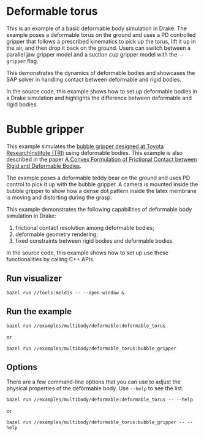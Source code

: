 # Deformable torus

This is an example of a basic deformable body simulation in Drake.
The example poses a deformable torus on the ground and uses a PD controlled
gripper that follows a prescribed kinematics to pick up the torus, lift it up
in the air, and then drop it back on the ground. Users can switch between a
parallel jaw gripper model and a suction cup gripper model with the `--gripper`
flag.

This demonstrates the dynamics of deformable bodies and showcases the SAP solver
in handling contact between deformable and rigid bodies.

In the source code, this example shows how to set up deformable bodies in a 
Drake simulation and highlights the difference between deformable and rigid
bodies.

# Bubble gripper

This example simulates the [bubble gripper designed at Toyota ResearchInstitute (TRI)](https://www.tri.global/news/sensing-believing-more-capable-robot-hands-soft-bubble-gripper) 
using deformable bodies. This example is also described in the paper
[A Convex Formulation of Frictional Contact between Rigid and Deformable Bodies](https://arxiv.org/abs/2303.08912).

The example poses a deformable teddy bear on the ground and uses PD control to
pick it up with the bubble gripper. A camera is mounted inside the bubble
gripper to show how a dense dot pattern inside the latex membrane is moving and
distorting during the grasp.

This example demonstrates the following capabilities of deformable body
simulation in Drake:
  1. frictional contact resolution among deformable bodies;
  2. deformable geometry rendering;
  3. fixed constraints between rigid bodies and deformable bodies.

In the source code, this example shows how to set up use these functionalities
by calling C++ APIs.


## Run visualizer

```
bazel run //tools:meldis -- --open-window &
```

## Run the example

```
bazel run //examples/multibody/deformable:deformable_torus
```

or

```
bazel run //examples/multibody/deformable_torus:bubble_gripper
```

## Options

There are a few command-line options that you can use to adjust the physical
properties of the deformable body. Use `--help` to see the list.

```
bazel run //examples/multibody/deformable:deformable_torus -- --help
```

or

```
bazel run //examples/multibody/deformable_torus:bubble_gripper -- --help
```
